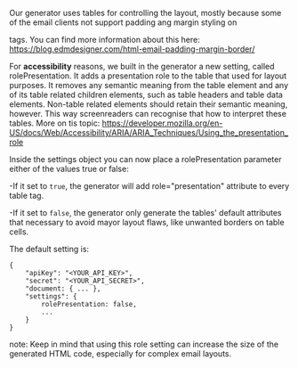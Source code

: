 Our generator uses tables for controlling the layout, mostly because some of the email clients not support padding ang margin styling on <div> tags.
You can find more information about this here: https://blog.edmdesigner.com/html-email-padding-margin-border/

For **accessibility** reasons, we built in the generator a new setting, called rolePresentation. It adds a presentation role to the table that used for layout purposes. 
It removes any semantic meaning from the table element and any of its table related children elements, such as table headers and table data elements. Non-table related elements should retain their semantic meaning, however. This way screenreaders can recognise that how to interpret these tables.
More on tis topic: https://developer.mozilla.org/en-US/docs/Web/Accessibility/ARIA/ARIA_Techniques/Using_the_presentation_role

Inside the settings object you can now place a rolePresentation parameter either of the values true or false:

-If it set to `true`, the generator will add role="presentation" attribute to every table tag. 

-If it set to `false`, the generator only generate the tables' default attributes that necessary to avoid mayor layout flaws, like unwanted borders on table cells.

The default setting is:

```
{
	"apiKey": "<YOUR_API_KEY>",
	"secret": "<YOUR_API_SECRET>",
	"document: { ... },
	"settings": {
		rolePresentation: false,
        ...
	}
}
```

note: Keep in mind that using this role setting can increase the size of the generated HTML code, especially for complex email layouts.